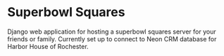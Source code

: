 # Superbowl Squares

Django web application for hosting a superbowl squares server for your friends or family. 
Currently set up to connect to Neon CRM database for Harbor House of Rochester.
